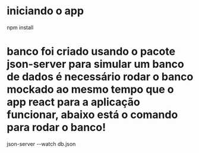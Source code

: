 # iniciando o app
npm install

# banco foi criado usando o pacote json-server para simular um banco de dados é necessário rodar o banco mockado ao mesmo tempo que o app react para a aplicação funcionar, abaixo está o comando para rodar o banco!
json-server --watch db.json
